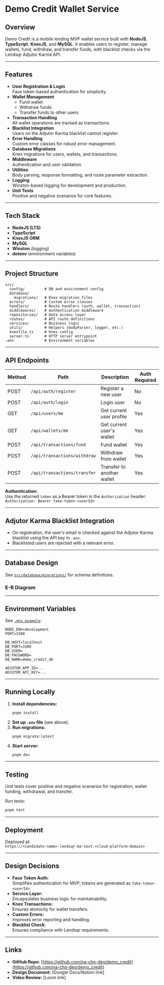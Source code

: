 # Demo Credit Wallet Service

## Overview

Demo Credit is a mobile lending MVP wallet service built with **NodeJS**, **TypeScript**, **KnexJS**, and **MySQL**. It enables users to register, manage wallets, fund, withdraw, and transfer funds, with blacklist checks via the Lendsqr Adjutor Karma API.

---

## Features

- **User Registration & Login**  
  Faux token-based authentication for simplicity.
- **Wallet Management**  
  - Fund wallet  
  - Withdraw funds  
  - Transfer funds to other users
- **Transaction Handling**  
  All wallet operations are tracked as transactions.
- **Blacklist Integration**  
  Users on the Adjutor Karma blacklist cannot register.
- **Error Handling**  
  Custom error classes for robust error management.
- **Database Migrations**  
  Knex migrations for users, wallets, and transactions.
- **Middleware**  
  Authentication and user validation.
- **Utilities**  
  Body parsing, response formatting, and route parameter extraction.
- **Logging**  
  Winston-based logging for development and production.
- **Unit Tests**  
  Positive and negative scenarios for core features.

---

## Tech Stack

- **NodeJS (LTS)**
- **TypeScript**
- **KnexJS ORM**
- **MySQL**
- **Winston** (logging)
- **dotenv** (environment variables)

---

## Project Structure

```
src/
  config/         # DB and environment config
  database/
    migrations/   # Knex migration files
  errors/         # Custom error classes
  handlers/       # Route handlers (auth, wallet, transaction)
  middlewares/    # Authentication middleware
  repositories/   # Data access layer
  routes/         # API route definitions
  services/       # Business logic
  utils/          # Helpers (bodyParser, logger, etc.)
  knexfile.ts     # Knex config
  server.ts       # HTTP server entrypoint
.env              # Environment variables
```

---

## API Endpoints

| Method | Path                      | Description                   | Auth Required |
|--------|---------------------------|-------------------------------|--------------|
| POST   | `/api/auth/register`      | Register a new user           | No           |
| POST   | `/api/auth/login`         | Login user                    | No           |
| GET    | `/api/users/me`           | Get current user profile      | Yes          |
| GET    | `/api/wallets/me`         | Get current user's wallet     | Yes          |
| POST   | `/api/transactions/fund`  | Fund wallet                   | Yes          |
| POST   | `/api/transactions/withdraw` | Withdraw from wallet        | Yes          |
| POST   | `/api/transactions/transfer` | Transfer to another wallet  | Yes          |

**Authentication:**  
Use the returned `token` as a Bearer token in the `Authorization` header:  
`Authorization: Bearer fake-token-<userId>`

---

## Adjutor Karma Blacklist Integration

- On registration, the user's email is checked against the Adjutor Karma blacklist using the API key in `.env`.
- Blacklisted users are rejected with a relevant error.

---

## Database Design

See [`src/database/migrations/`](src/database/migrations/) for schema definitions.

### E-R Diagram

<!-- ![ER Diagram](https://app.dbdesigner.net/designer/schema/123456)  
*(Replace with your actual diagram URL)* -->

---

## Environment Variables

See [`.env.example`](.env.example):

```
NODE_ENV=development
PORT=3300

DB_HOST=localhost
DB_PORT=3306
DB_USER=
DB_PASSWORD=
DB_NAME=demo_credit_db

ADJUTOR_APP_ID=...
ADJUTOR_API_KEY=...
```

---

## Running Locally

1. **Install dependencies:**
   ```sh
   pnpm install
   ```
2. **Set up `.env` file** (see above).
3. **Run migrations:**
   ```sh
   pnpm migrate:latest
   ```
4. **Start server:**
   ```sh
   pnpm dev
   ```

---

## Testing

Unit tests cover positive and negative scenarios for registration, wallet funding, withdrawal, and transfer.

Run tests:
```sh
pnpm test
```

---

## Deployment

Deployed at:  
`https://<candidate-name>-lendsqr-be-test.<cloud-platform-domain>`

---

## Design Decisions

- **Faux Token Auth:**  
  Simplifies authentication for MVP; tokens are generated as `fake-token-<userId>`.
- **Service Layer:**  
  Encapsulates business logic for maintainability.
- **Knex Transactions:**  
  Ensures atomicity for wallet transfers.
- **Custom Errors:**  
  Improves error reporting and handling.
- **Blacklist Check:**  
  Ensures compliance with Lendsqr requirements.

---

## Links

- **GitHub Repo:** [https://github.com/na-cho-dev/demo_credit](https://github.com/na-cho-dev/demo_credit)
- **Design Document:** [Google Docs/Notion link]
- **Video Review:** [Loom link]


